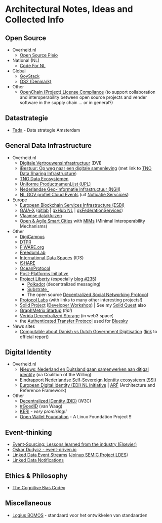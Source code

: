 # Architectural Notes, Ideas and Collected Info

## Open Source

- Overheid.nl
  - [Open Source Pleio](https://opensource.pleio.nl)
- National (NL)
  - [Code For NL](https://codefor.nl)
- Global
  - [GovStack](https://www.govstack.global/)
  - [OS2 (Denmark)](https://os2.eu)
- Other
  - [OpenChain (Project) License Compliance](https://www.openchainproject.org/) (to support collaboration and interoperability between open source projects and vender software in the supply chain ... or in general?)

## Datastrategie

- [Tada](https://tada.city/) - Data strategie Amsterdam

## General Data Infrastructure

- Overheid.nl
  - [Digitale VertrouwensInfrastructuur](https://ditss.nl/projecten/dvi/) (DVI)
  - [iBestuur: Op weg naar een digitale samenleving](https://ibestuur.nl/podium/op-weg-naar-een-digitale-samenleving) (met link to [TNO Data Sharing Infrastructure](https://www.tno.nl/en/focus-areas/information-communication-technology/roadmaps/data-sharing/))
  - [TNO Data Ecosystemen](https://www.tno.nl/nl/aandachtsgebieden/informatie-communicatie-technologie/expertisegroepen/data-ecosystems/)
  - [Uniforme ProductnamenLijst (UPL)](http://standaarden.overheid.nl/upl)
  - [Nederlandse Geo-informatie Infrastructuur (NGII)](https://docs.geostandaarden.nl/ngii/wpungii/)
  - [NL GOV profiel Cloud Events](https://vng-realisatie.github.io/NL-GOV-profile-for-CloudEvents/) (uit [Noticatie Servcices](https://samenwerken.pleio.nl/groups/view/1fde4814-ec84-49bd-a67a-935eb712e7a2/notificatieservices))
- Europe
  - [European Blockchain Services Infrastructure (ESBI)](https://ec.europa.eu/cefdigital/wiki/display/CEFDIGITAL/EBSI) 
  - [GAIA-X](https://www.gaia-x.eu/) ([gitlab](https://gitlab.com/gaia-x) | [gxHub NL](https://gaia-x.nl/) | [gxFederationServices](https://www.gxfs.de/))
  - [Vlaamse datakluizen](https://mycsn.be/2021/11/18/solid-zet-omgaan-met-persoonsgegevens-op-zn-kop-datakluis/)
  - [Open & Agile Smart Cities](https://oascities.org/) with [MIMs](https://mims.oascities.org/) (Minimal Interoperability Mechanisms)
- Other
  - [DigiCampus](https://digicampus.tech/)
  - [DTPR](https://dtpr.helpfulplaces.com/)
  - [FIWARE.org](https://www.fiware.org/)
  - [FreedomLab](https://freedomlab.org/reports/)
  - [International Data Spaces](https://internationaldataspaces.org/) (IDS)
  - [iSHARE](https://www.ishareworks.org/en)
  - [OceanProtocol](https://oceanprotocol.com/)
  - [Post-Platforms Initiative](https://postplatforms.org/)
  - [Project Liberty](https://www.projectliberty.io/) (especially [blog #235](https://forums.projectliberty.io/t/introducing-mrc-a-polkadot-parachain-for-scaled-messaging/235))
    - [Polkadot](https://polkadot.network/) (decentralized messaging)
    - [Substrate_](https://substrate.io/)
    - The open source [Decentralized Social Networking Protocol](https://www.dsnp.org/)
  - [Protocol Labs](https://protocol.ai/) (with links to many other interesting projects!)
  - [Solid Project](https://solidproject.org/) ([Developer Workshop](https://workshop.inrupt.com/)) | See my [Solid Quest](https://github.com/kadaster-labs/solid-quest) also
  - [GraphMetrix Startup](https://graphmetrix.com/) (_tip!_)
  - [Verida Decentralized Storage](https://developers.verida.io/docs/concepts/data-storage/) (in web3 space)
  - the [Authenticated Transfer Protocol](https://atproto.com/) used for [Bluesky](https://blueskyweb.xyz/)
- News sites
  - [Computable about Danish vs Dutch Government Digitisation](https://www.computable.nl/artikel/nieuws/overheid/7193688/250449/pwc-leer-van-deense-digitale-overheid.html) ([link](https://www.rijksoverheid.nl/documenten/rapporten/2021/04/30/quick-scan-vergelijking-governance-digitale-overheid) to official report)

## Digital Identity

- Overheid.nl
  - [Nieuws: Nederland en Duitsland gaan samenwerken aan ditigal identity](https://www.rijksoverheid.nl/actueel/nieuws/2021/09/23/nederland-gaat-met-duitsland-werken-aan-digitale-identiteit) (oa Coalition of the Willing)
  - [Eindrapport Nederlandse Self-Sovereign Identity ecosysteem (SSI)](https://www.rijksoverheid.nl/documenten/rapporten/2021/10/01/eindrapport-nederlandse-self-sovereign-identity-ecosysteem-ssi)
  - [European Digital Identity (EDI) NL Initiative](https://edi.pleio.nl) | [ARF](https://futurium.ec.europa.eu/sites/default/files/2022-02/Outline%20final.pdf) (Architecture and Reference Framework)
- Other
  - [Decentralized IDentity (DID)](https://www.w3.org/TR/did-core/) (W3C)
  - [#GoedID](https://goed-id.org/) (van Waag)
  - [KERI](https://keri.one/) - _very promising!!_
  - [Open Wallet Foundation](https://openwallet.foundation/) - A Linux Foundation Project !!

## Event-thinking

- [Event-Sourcing: Lessons learned from the industry (Elsevier)](https://www.sciencedirect.com/science/article/pii/S0164121221000674)
- [Oskar Dudycz - event-driven.io](https://event-driven.io/en/)
- [Linked Data Event Streams](https://semiceu.github.io/LinkedDataEventStreams/) ([Joinup SEMIC Project LDES](https://joinup.ec.europa.eu/collection/semic-support-centre/linked-data-event-streams-ldes))
- [Linked Data Notifications](https://www.eventnotifications.net/)

## Ethics & Philosophy

- [The Cognitive Bias Codex](https://upload.wikimedia.org/wikipedia/commons/6/65/Cognitive_bias_codex_en.svg)

## Miscellaneous

- [Logius BOMOS](https://logius.nl/diensten/bomos) - standaard voor het ontwikkelen van standaarden
